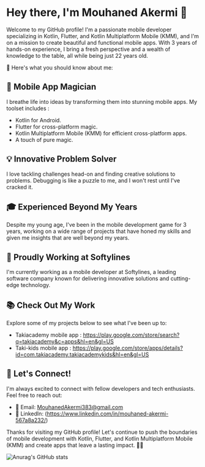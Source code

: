 # Hey there, I'm Mouhaned Akermi 👋

Welcome to my GitHub profile! I'm a passionate mobile developer specializing in Kotlin, Flutter, and Kotlin Multiplatform Mobile (KMM), and I'm on a mission to create beautiful and functional mobile apps. With 3 years of hands-on experience, I bring a fresh perspective and a wealth of knowledge to the table, all while being just 22 years old.

🚀 Here's what you should know about me:

## 📱 Mobile App Magician
I breathe life into ideas by transforming them into stunning mobile apps. My toolset includes : 
- Kotlin for Android.
- Flutter for cross-platform magic.
- Kotlin Multiplatform Mobile (KMM) for efficient cross-platform apps.
- A touch of pure magic.

## 💡 Innovative Problem Solver
I love tackling challenges head-on and finding creative solutions to problems. Debugging is like a puzzle to me, and I won't rest until I've cracked it.

## 🎓 Experienced Beyond My Years
Despite my young age, I've been in the mobile development game for 3 years, working on a wide range of projects that have honed my skills and given me insights that are well beyond my years.

## 🏢 Proudly Working at Softylines
I'm currently working as a mobile developer at Softylines, a leading software company known for delivering innovative solutions and cutting-edge technology.

## 📚 Check Out My Work
Explore some of my projects below to see what I've been up to:

- Takiacademy mobile app : https://play.google.com/store/search?q=takiacademy&c=apps&hl=en&gl=US
- Taki-kids mobile app : https://play.google.com/store/apps/details?id=com.takiacademy.takiacademykids&hl=en&gl=US

## 🌟 Let's Connect!
I'm always excited to connect with fellow developers and tech enthusiasts. Feel free to reach out:

- 📧 Email: MouhanedAkermi383@gmail.com
- 💬 LinkedIn: (https://www.linkedin.com/in/mouhaned-akermi-567a8a232/)

Thanks for visiting my GitHub profile! Let's continue to push the boundaries of mobile development with Kotlin, Flutter, and Kotlin Multiplatform Mobile (KMM) and create apps that leave a lasting impact. 🚀✨

![Anurag's GitHub stats](https://github-readme-stats.vercel.app/api?username=Mouhaned-55&show_icons=true&theme=radical)
